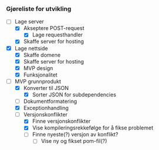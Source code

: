### Gjøreliste for utvikling

* [ ] Lage server
    * [x] Akseptere POST-request
        * [x] Lage requesthandler
    * [x] Skaffe server for hosting
* [x] Lage nettside
    * [x] Skaffe domene
    * [x] Skaffe server for hosting
    * [x] MVP design
    * [x] Funksjonalitet
* [ ] MVP grunnprodukt
    * [x] Konverter til JSON
      * [x] Sorter JSON for subdependencies
    * [ ] Dokumentformatering
    * [x] Exceptionhandling
    * [ ] Versjonskonflikter
       * [x] Finne versjonskonflikter
       * [x] Vise kompileringsrekkefølge for å fikse problemet
       * [ ] Finne nyeste(?) versjon av konflikt?
            * [ ] Vise ny og fikset pom-fil(?)  
